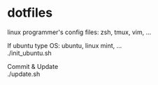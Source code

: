 dotfiles
========

linux programmer's config files: zsh, tmux, vim, ...

If ubuntu type OS: ubuntu, linux mint, ...  
  ./init_ubuntu.sh  

Commit & Update  
  ./update.sh  
